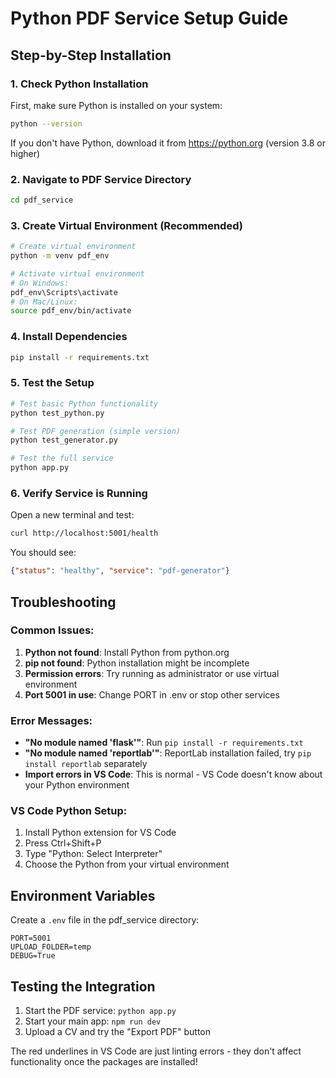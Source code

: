 # Python PDF Service Setup Guide

## Step-by-Step Installation

### 1. Check Python Installation

First, make sure Python is installed on your system:

```bash
python --version
```

If you don't have Python, download it from https://python.org (version 3.8 or higher)

### 2. Navigate to PDF Service Directory

```bash
cd pdf_service
```

### 3. Create Virtual Environment (Recommended)

```bash
# Create virtual environment
python -m venv pdf_env

# Activate virtual environment
# On Windows:
pdf_env\Scripts\activate
# On Mac/Linux:
source pdf_env/bin/activate
```

### 4. Install Dependencies

```bash
pip install -r requirements.txt
```

### 5. Test the Setup

```bash
# Test basic Python functionality
python test_python.py

# Test PDF generation (simple version)
python test_generator.py

# Test the full service
python app.py
```

### 6. Verify Service is Running

Open a new terminal and test:

```bash
curl http://localhost:5001/health
```

You should see:
```json
{"status": "healthy", "service": "pdf-generator"}
```

## Troubleshooting

### Common Issues:

1. **Python not found**: Install Python from python.org
2. **pip not found**: Python installation might be incomplete
3. **Permission errors**: Try running as administrator or use virtual environment
4. **Port 5001 in use**: Change PORT in .env or stop other services

### Error Messages:

- **"No module named 'flask'"**: Run `pip install -r requirements.txt`
- **"No module named 'reportlab'"**: ReportLab installation failed, try `pip install reportlab` separately
- **Import errors in VS Code**: This is normal - VS Code doesn't know about your Python environment

### VS Code Python Setup:

1. Install Python extension for VS Code
2. Press Ctrl+Shift+P
3. Type "Python: Select Interpreter"
4. Choose the Python from your virtual environment

## Environment Variables

Create a `.env` file in the pdf_service directory:

```
PORT=5001
UPLOAD_FOLDER=temp
DEBUG=True
```

## Testing the Integration

1. Start the PDF service: `python app.py`
2. Start your main app: `npm run dev`
3. Upload a CV and try the "Export PDF" button

The red underlines in VS Code are just linting errors - they don't affect functionality once the packages are installed!
